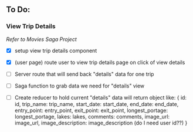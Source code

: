 ## To Do:

### View Trip Details
*Refer to Movies Saga Project*
- [x] setup view trip details component
- [x] (user page) route user to view trip details page on click of view details
- [ ] Server route that will send back "details" data for one trip
- [ ] Saga function to grab data we need for "details" view
- [ ] Create reducer to hold current "details" data
    will return object like:
     {
        id: id,
        trip_name: trip_name,
        start_date: start_date,
        end_date: end_date,
        entry_point: entry_point,
        exit_point: exit_point,
        longest_portage: longest_portage,
        lakes: lakes,
        comments: comments,
        image_url: image_url,
        image_description: image_description
        (do I need user id??)
     }





